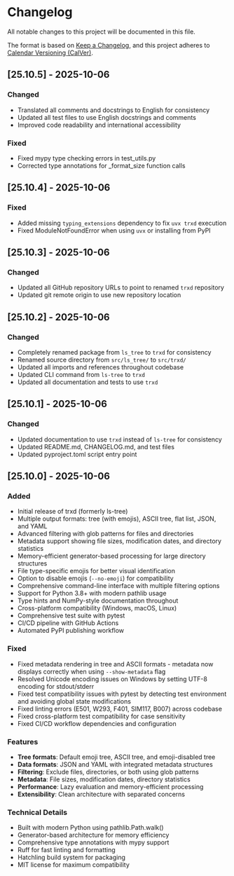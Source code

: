 # Changelog

All notable changes to this project will be documented in this file.

The format is based on [Keep a Changelog](https://keepachangelog.com/en/1.0.0/),
and this project adheres to [Calendar Versioning (CalVer)](https://calver.org/).

## [25.10.5] - 2025-10-06

### Changed

- Translated all comments and docstrings to English for consistency
- Updated all test files to use English docstrings and comments
- Improved code readability and international accessibility

### Fixed

- Fixed mypy type checking errors in test_utils.py
- Corrected type annotations for _format_size function calls

## [25.10.4] - 2025-10-06

### Fixed

- Added missing `typing_extensions` dependency to fix `uvx trxd` execution
- Fixed ModuleNotFoundError when using `uvx` or installing from PyPI

## [25.10.3] - 2025-10-06

### Changed

- Updated all GitHub repository URLs to point to renamed `trxd` repository
- Updated git remote origin to use new repository location

## [25.10.2] - 2025-10-06

### Changed

- Completely renamed package from `ls_tree` to `trxd` for consistency
- Renamed source directory from `src/ls_tree/` to `src/trxd/`
- Updated all imports and references throughout codebase
- Updated CLI command from `ls-tree` to `trxd`
- Updated all documentation and tests to use `trxd`

## [25.10.1] - 2025-10-06

### Changed

- Updated documentation to use `trxd` instead of `ls-tree` for consistency
- Updated README.md, CHANGELOG.md, and test files
- Updated pyproject.toml script entry point

## [25.10.0] - 2025-10-06

### Added

- Initial release of trxd (formerly ls-tree)
- Multiple output formats: tree (with emojis), ASCII tree, flat list, JSON, and YAML
- Advanced filtering with glob patterns for files and directories
- Metadata support showing file sizes, modification dates, and directory statistics
- Memory-efficient generator-based processing for large directory structures
- File type-specific emojis for better visual identification
- Option to disable emojis (`--no-emoji`) for compatibility
- Comprehensive command-line interface with multiple filtering options
- Support for Python 3.8+ with modern pathlib usage
- Type hints and NumPy-style documentation throughout
- Cross-platform compatibility (Windows, macOS, Linux)
- Comprehensive test suite with pytest
- CI/CD pipeline with GitHub Actions
- Automated PyPI publishing workflow

### Fixed

- Fixed metadata rendering in tree and ASCII formats - metadata now displays correctly when using `--show-metadata` flag
- Resolved Unicode encoding issues on Windows by setting UTF-8 encoding for stdout/stderr
- Fixed test compatibility issues with pytest by detecting test environment and avoiding global state modifications
- Fixed linting errors (E501, W293, F401, SIM117, B007) across codebase
- Fixed cross-platform test compatibility for case sensitivity
- Fixed CI/CD workflow dependencies and configuration

### Features

- **Tree formats**: Default emoji tree, ASCII tree, and emoji-disabled tree
- **Data formats**: JSON and YAML with integrated metadata structures
- **Filtering**: Exclude files, directories, or both using glob patterns
- **Metadata**: File sizes, modification dates, directory statistics
- **Performance**: Lazy evaluation and memory-efficient processing
- **Extensibility**: Clean architecture with separated concerns

### Technical Details

- Built with modern Python using pathlib.Path.walk()
- Generator-based architecture for memory efficiency
- Comprehensive type annotations with mypy support
- Ruff for fast linting and formatting
- Hatchling build system for packaging
- MIT license for maximum compatibility
